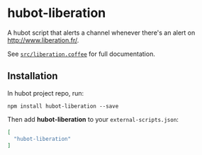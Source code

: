 # hubot-liberation

A hubot script that alerts a channel whenever there's an alert on http://www.liberation.fr/.

See [`src/liberation.coffee`](src/liberation.coffee) for full documentation.

## Installation

In hubot project repo, run:

`npm install hubot-liberation --save`

Then add **hubot-liberation** to your `external-scripts.json`:

```json
[
  "hubot-liberation"
]
```

